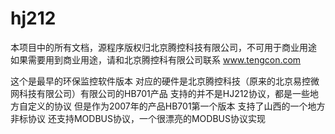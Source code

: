 # hj212
本项目中的所有文档，源程序版权归北京腾控科技有限公司，不可用于商业用途
如果需要用到商业用途，请和北京腾控科有限公司联系
www.tengcon.com


这个是最早的环保监控软件版本
对应的硬件是北京腾控科技（原来的北京易控微网科技有限公司）有限公司的HB701产品
支持的并不是HJ212协议，都是一些地方自定义的协议
但是作为2007年的产品HB701第一个版本
支持了山西的一个地方非标协议
还支持MODBUS协议，一个很漂亮的MODBUS协议实现

